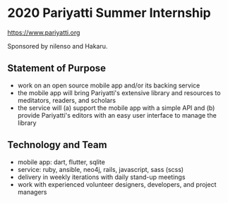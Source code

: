 # 2020 Pariyatti Summer Internship

https://www.pariyatti.org

Sponsored by nilenso and Hakaru.

## Statement of Purpose

- work on an open source mobile app and/or its backing service
- the mobile app will bring Pariyatti's extensive library and resources to meditators, readers, and scholars
- the service will (a) support the mobile app with a simple API and (b) provide Pariyatti's editors with an easy user interface to manage the library

## Technology and Team

- mobile app: dart, flutter, sqlite
- service: ruby, ansible, neo4j, rails, javascript, sass (scss)
- delivery in weekly iterations with daily stand-up meetings
- work with experienced volunteer designers, developers, and project managers
